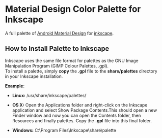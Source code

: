 Material Design Color Palette for Inkscape
==========================================

A full palette of <a href="http://www.google.com/design/spec/style/color.html">Android Material Design</a> for <a href="https://inkscape.org/">inkscape</a>.



How to Install Palette to Inkscape
---------------------------------

Inkscape uses the same file format for palettes as the GNU Image Manipulation Program (GIMP Colour Palettes, .gpl).
<br>To install a palette, simply **copy** the **.gpl** file to the **share/palettes** directory in your Inkscape installation. 

**Example:**
* **Linux:** /usr/share/inkscape/palettes/
  
* **OS X:** Open the Applications folder and right-click on the Inkscape application and select Show Package Contents.This should open a new Finder window and now you can open the Contents folder, then Resources and finally palettes. Copy the **.gpl** file into this final folder.
  
* **Windows:** C:\Program Files\Inkscape\share\palette
